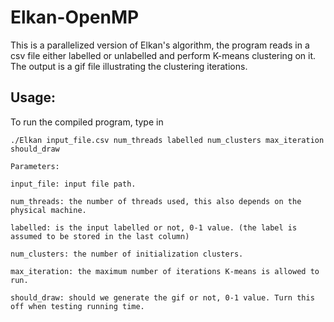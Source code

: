 # Elkan-OpenMP

This is a parallelized version of Elkan's algorithm, the program reads in a csv file either labelled or unlabelled and perform K-means clustering on it. The output is a gif file illustrating the clustering iterations. 

 Usage:
-------------------
To run the compiled program, type in 
```
./Elkan input_file.csv num_threads labelled num_clusters max_iteration should_draw

Parameters:

input_file: input file path.

num_threads: the number of threads used, this also depends on the physical machine.

labelled: is the input labelled or not, 0-1 value. (the label is assumed to be stored in the last column)

num_clusters: the number of initialization clusters.

max_iteration: the maximum number of iterations K-means is allowed to run.

should_draw: should we generate the gif or not, 0-1 value. Turn this off when testing running time. 

